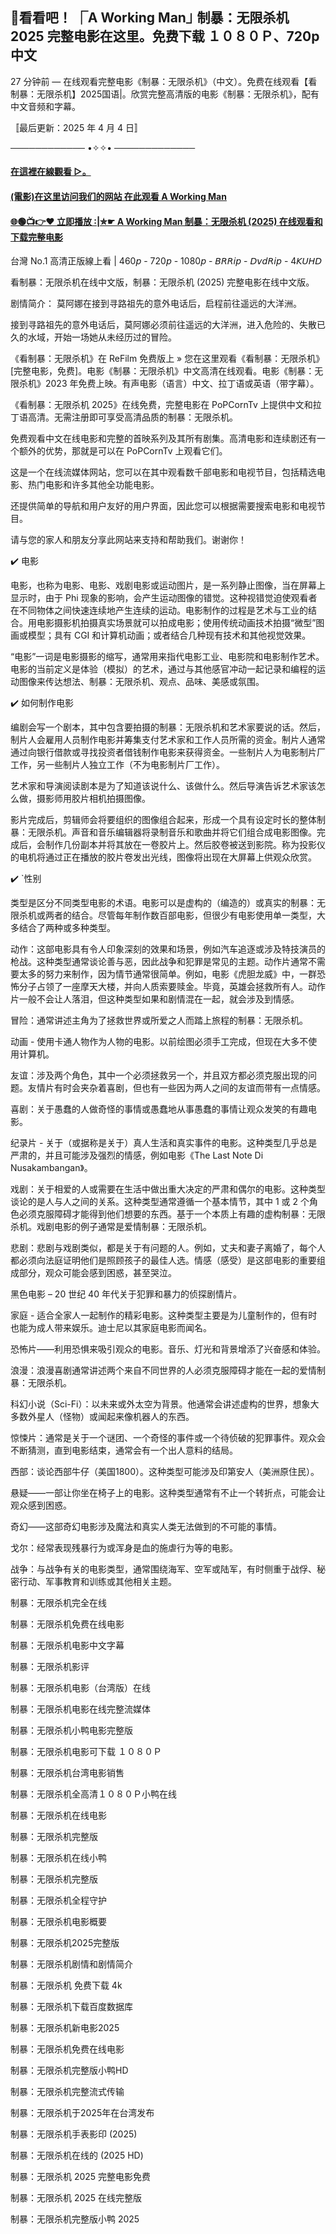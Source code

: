 ## 🎦看看吧！ ⎾A Working Man⏌ 制暴：无限杀机 2025 完整电影在这里。免费下载 １０８０Ｐ、720p 中文

27 分钟前 — 在线观看完整电影《制暴：无限杀机》（中文）。免费在线观看【看制暴：无限杀机】2025国语|。欣赏完整高清版的电影《制暴：无限杀机》，配有中文音频和字幕。


〚最后更新：2025 年 4 月 4 日〛

──────────── •✧✧• ─────────────

#### [在這裡在線觀看 ▷。](https://yesmov.fun/zh/movie/1197306/a-working-man-OV)

#### [(電影)在这里访问我们的网站 在此观看 A Working Man](https://yesmov.fun/zh/movie/1197306/a-working-man-OV)

#### [🌐🟢📺👉♥ 立即播放 :|✮☛ A Working Man 制暴：无限杀机 (2025) 在线观看和下载完整电影](https://yesmov.fun/zh/movie/1197306/a-working-man-OV)


台灣 No.1 高清正版線上看 | 460𝘱 - 720𝘱 - 1080𝘱 - 𝘉𝘙𝘙𝘪𝘱 - 𝘋𝘷𝘥𝘙𝘪𝘱 - 4𝘒𝘜𝘏𝘋

看制暴：无限杀机在线中文版，制暴：无限杀机 (2025) 完整电影在线中文版。

剧情简介：
莫阿娜在接到寻路祖先的意外电话后，启程前往遥远的大洋洲。

接到寻路祖先的意外电话后，莫阿娜必须前往遥远的大洋洲，进入危险的、失散已久的水域，开始一场她从未经历过的冒险。

《看制暴：无限杀机》在 ReFilm 免费版上 » 您在这里观看《看制暴：无限杀机》[完整电影，免费]。电影《制暴：无限杀机》中文高清在线观看。电影《制暴：无限杀机》2023 年免费上映。有声电影（语言）中文、拉丁语或英语（带字幕）。

《看制暴：无限杀机 2025》在线免费，完整电影在 PoPCornTv 上提供中文和拉丁语高清。无需注册即可享受高清品质的制暴：无限杀机。

免费观看中文在线电影和完整的首映系列及其所有剧集。高清电影和连续剧还有一个额外的优势，那就是可以在 PoPCornTv 上观看它们。

这是一个在线流媒体网站，您可以在其中观看数千部电影和电视节目，包括精选电影、热门电影和许多其他全功能电影。

还提供简单的导航和用户友好的用户界面，因此您可以根据需要搜索电影和电视节目。

请与您的家人和朋友分享此网站来支持和帮助我们。谢谢你！

✔️ 电影

电影，也称为电影、电影、戏剧电影或运动图片，是一系列静止图像，当在屏幕上显示时，由于 Phi 现象的影响，会产生运动图像的错觉。这种视错觉迫使观看者在不同物体之间快速连续地产生连续的运动。电影制作的过程是艺术与工业的结合。用电影摄影机拍摄真实场景就可以拍成电影；使用传统动画技术拍摄“微型”图画或模型；具有 CGI 和计算机动画；或者结合几种现有技术和其他视觉效果。

“电影”一词是电影摄影的缩写，通常用来指代电影工业、电影院和电影制作艺术。电影的当前定义是体验（模拟）的艺术，通过与其他感官冲动一起记录和编程的运动图像来传达想法、制暴：无限杀机、观点、品味、美感或氛围。

✔️ 如何制作电影

编剧会写一个剧本，其中包含要拍摄的制暴：无限杀机和艺术家要说的话。然后，制片人会雇用人员制作电影并筹集支付艺术家和工作人员所需的资金。制片人通常通过向银行借款或寻找投资者借钱制作电影来获得资金。一些制片人为电影制片厂工作，另一些制片人独立工作（不为电影制片厂工作）。

艺术家和导演阅读剧本是为了知道该说什么、该做什么。然后导演告诉艺术家该怎么做，摄影师用胶片相机拍摄图像。

影片完成后，剪辑师会将要组织的图像组合起来，形成一个具有设定时长的整体制暴：无限杀机。声音和音乐编辑器将录制音乐和歌曲并将它们组合成电影图像。完成后，会制作几份副本并将其放在一卷胶片上。然后胶卷被送到影院。称为投影仪的电机将通过正在播放的胶片卷发出光线，图像将出现在大屏幕上供观众欣赏。

✔️ `性别

类型是区分不同类型电影的术语。电影可以是虚构的（编造的）或真实的制暴：无限杀机或两者的结合。尽管每年制作数百部电影，但很少有电影使用单一类型，大多结合了两种或多种类型。

动作：这部电影具有令人印象深刻的效果和场景，例如汽车追逐或涉及特技演员的枪战。这种类型通常谈论善与恶，因此战争和犯罪是常见的主题。动作片通常不需要太多的努力来制作，因为情节通常很简单。例如，电影《虎胆龙威》中，一群恐怖分子占领了一座摩天大楼，并向人质索要赎金。毕竟，英雄会拯救所有人。动作片一般不会让人落泪，但这种类型如果和剧情混在一起，就会涉及到情感。

冒险：通常讲述主角为了拯救世界或所爱之人而踏上旅程的制暴：无限杀机。

动画 - 使用卡通人物作为人物的电影。以前绘图必须手工完成，但现在大多不使用计算机。

友谊：涉及两个角色，其中一个必须拯救另一个，并且双方都必须克服出现的问题。友情片有时会夹杂着喜剧，但也有一些因为两人之间的友谊而带有一点情感。

喜剧：关于愚蠢的人做奇怪的事情或愚蠢地从事愚蠢的事情让观众发笑的有趣电影。

纪录片 - 关于（或据称是关于）真人生活和真实事件的电影。这种类型几乎总是严肃的，并且可能涉及强烈的情感，例如电影《The Last Note Di Nusakambangan》。

戏剧：关于相爱的人或需要在生活中做出重大决定的严肃和偶尔的电影。这种类型谈论的是人与人之间的关系。这种类型通常遵循一个基本情节，其中 1 或 2 个角色必须克服障碍才能得到他们想要的东西。基于一个本质上有趣的虚构制暴：无限杀机。戏剧电影的例子通常是爱情制暴：无限杀机。

悲剧：悲剧与戏剧类似，都是关于有问题的人。例如，丈夫和妻子离婚了，每个人都必须向法庭证明他们是照顾孩子的最佳人选。情感（感受）是这部电影的重要组成部分，观众可能会感到困惑，甚至哭泣。

黑色电影 – 20 世纪 40 年代关于犯罪和暴力的侦探剧情片。

家庭 - 适合全家人一起制作的精彩电影。这种类型主要是为儿童制作的，但有时也能为成人带来娱乐。迪士尼以其家庭电影而闻名。

恐怖片——利用恐惧来吸引观众的电影。音乐、灯光和背景增添了兴奋感和体验。

浪漫：浪漫喜剧通常讲述两个来自不同世界的人必须克服障碍才能在一起的爱情制暴：无限杀机。

科幻小说（Sci-Fi）：以未来或外太空为背景。他通常会讲述虚构的世界，想象大多数外星人（怪物）或闻起来像机器人的东西。

惊悚片：通常是关于一个谜团、一个奇怪的事件或一个待侦破的犯罪事件。观众会不断猜测，直到电影结束，通常会有一个出人意料的结局。

西部：谈论西部牛仔（美国1800）。这种类型可能涉及印第安人（美洲原住民）。

悬疑——一部让你坐在椅子上的电影。这种类型通常有不止一个转折点，可能会让观众感到困惑。

奇幻——这部奇幻电影涉及魔法和真实人类无法做到的不可能的事情。

戈尔：经常表现残暴行为或浑身是血的施虐行为等的电影。

战争：与战争有关的电影类型，通常围绕海军、空军或陆军，有时侧重于战俘、秘密行动、军事教育和训练或其他相关主题。

制暴：无限杀机完全在线

制暴：无限杀机免费在线电影

制暴：无限杀机电影中文字幕

制暴：无限杀机影评

制暴：无限杀机电影（台湾版）在线

制暴：无限杀机电影在线完整流媒体

制暴：无限杀机小鸭电影完整版

制暴：无限杀机电影可下载 １０８０Ｐ

制暴：无限杀机台湾电影销售

制暴：无限杀机全高清１０８０Ｐ小鸭在线

制暴：无限杀机在线电影

制暴：无限杀机完整版

制暴：无限杀机在线小鸭

制暴：无限杀机完整版

制暴：无限杀机全程守护

制暴：无限杀机电影概要

制暴：无限杀机2025完整版

制暴：无限杀机剧情和剧情简介

制暴：无限杀机 免费下载 4k

制暴：无限杀机下载百度数据库

制暴：无限杀机新电影2025

制暴：无限杀机免费在线电影

制暴：无限杀机完整版小鸭HD

制暴：无限杀机完整流式传输

制暴：无限杀机于2025年在台湾发布

制暴：无限杀机手表影印 (2025)

制暴：无限杀机在线的 (2025 HD)

制暴：无限杀机 2025 完整电影免费

制暴：无限杀机 2025 在线完整版

制暴：无限杀机完整版小鸭 2025

